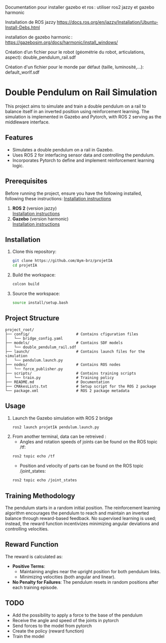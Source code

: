 Documentation pour installer gazebo et ros : utiliser ros2 jazzy et gazebo harmonic  


Installation de ROS jazzy 
https://docs.ros.org/en/jazzy/Installation/Ubuntu-Install-Debs.html 

installation de gazebo harmonic : 
https://gazebosim.org/docs/harmonic/install_windows/ 

 
Création d’un fichier pour le robot (géométrie du robot, articulations, aspect):
double_pendulum_rail.sdf

Création d'un fichier pour le monde par défaut (taille, luminosité,...):
default_worlf.sdf
# Double Pendulum on Rail Simulation

This project aims to simulate and train a double pendulum on a rail to balance itself in an inverted position using reinforcement learning. The simulation is implemented in Gazebo and Pytorch, with ROS 2 serving as the middleware interface.

## Features

- Simulates a double pendulum on a rail in Gazebo.
- Uses ROS 2 for interfacing sensor data and controlling the pendulum.
- Incorporates Pytorch to define and implement reinforcement learning logic.

## Prerequisites

Before running the project, ensure you have the following installed, following these instructions: 
    [Installation instructions](https://gazebosim.org/docs/all/ros_installation/)

1. **ROS 2** (version jazzy)  
   [Installation instructions](https://docs.ros.org/en/jazzy/Installation/)  
2. **Gazebo** (version harmonic)  
   [Installation instructions](https://gazebosim.org/docs/harmonic/)  

## Installation

1. Clone this repository:
   ```bash
   git clone https://github.com/Aym-brz/projetIA
   cd projetIA
   ```

2. Build the workspace:
   ```bash
   colcon build
   ```

3. Source the workspace:
   ```bash
   source install/setup.bash
   ```

## Project Structure

```plaintext
project_root/
├── config/                     # Contains cfiguration files
│   └── bridge_config.yaml      
├── models/                     # Contains SDF models
│   └── double_pendulum_rail.sdf  
├── launch/                     # Contains launch files for the simulation
│   └── pendulum.launch.py      
├── nodes/                      # Contains ROS nodes
│   └── force_publisher.py      
├── scripts/                    # Contains training scripts
│   └── train.py                # Training policy
├── README.md                   # Documentation
├── CMAkesLists.txt             # Setup script for the ROS 2 package
└── package.xml                 # ROS 2 package metadata
```

## Usage

1. Launch the Gazebo simulation with ROS 2 bridge
   ```bash
   ros2 launch projetIA pendulum.launch.py
   ```
2. From another terminal, data can be retreived :
   - Angles and rotation speeds of joints can be found on the ROS topic /tf:
   ```bash
   ros2 topic echo /tf
   ```
   - Position and velocity of parts can be found on the ROS topic /joint_states:
   ```bash
   ros2 topic echo /joint_states
   ```
## Training Methodology
The pendulum starts in a random initial position. The reinforcement learning algorithm encourages the pendulum to reach and maintain an inverted balance through reward-based feedback. No supervised learning is used; instead, the reward function incentivizes minimizing angular deviations and controlling velocities.

## Reward Function

The reward is calculated as:
- **Positive Terms**:
  - Maintaining angles near the upright position for both pendulum links.
  - Minimizing velocities (both angular and linear).
- **No Penalty for Failures**: The pendulum resets in random positions after each training episode.

## TODO
- Add the possibility to apply a force to the base of the pendulum
- Receive the angle and speed of the joints in pytorch
- Send forces to the model from pytorch
- Create the policy (reward function)
- Train the model
